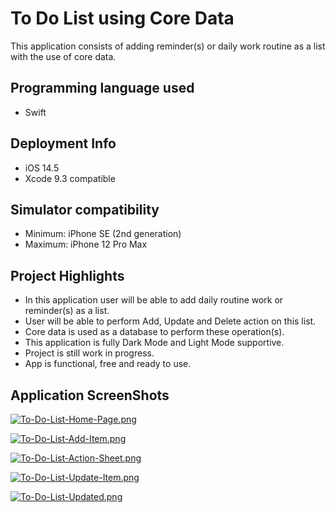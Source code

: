 # To Do List using Core Data

This application consists of adding reminder(s) or daily work routine as a list with the use of core data.

## Programming language used
- Swift

## Deployment Info
- iOS 14.5
- Xcode 9.3 compatible

## Simulator compatibility
- Minimum: iPhone SE (2nd generation)
- Maximum: iPhone 12 Pro Max

## Project Highlights
- In this application user will be able to add daily routine work or reminder(s) as a list.
- User will be able to perform Add, Update and Delete action on this list.
- Core data is used as a database to perform these operation(s).
- This application is fully Dark Mode and Light Mode supportive.
- Project is still work in progress.
- App is functional, free and ready to use.

## Application ScreenShots

[![To-Do-List-Home-Page.png](https://i.postimg.cc/T2Vr69WF/To-Do-List-Home-Page.png)](https://postimg.cc/LhsqkjD3)

[![To-Do-List-Add-Item.png](https://i.postimg.cc/tTgLjTBm/To-Do-List-Add-Item.png)](https://postimg.cc/4Kr8vJkz)

[![To-Do-List-Action-Sheet.png](https://i.postimg.cc/tJZwscQ3/To-Do-List-Action-Sheet.png)](https://postimg.cc/gLpN5N0j)

[![To-Do-List-Update-Item.png](https://i.postimg.cc/44YxvNX5/To-Do-List-Update-Item.png)](https://postimg.cc/ThXxfxLL)

[![To-Do-List-Updated.png](https://i.postimg.cc/hPxydx6q/To-Do-List-Updated.png)](https://postimg.cc/RNSLr3vP)
